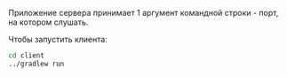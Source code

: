 Приложение сервера принимает 1 аргумент командной строки - порт, на котором слушать.  

Чтобы запустить клиента:  
```bash
cd client
../gradlew run
```